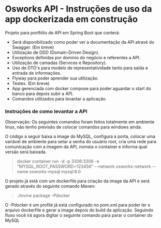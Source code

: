 # Osworks API - Instruções de uso da app dockerizada em construção

Projeto para portfólio de API em Spring Boot que conterá: 

* Será disponibilizado como poder ver a documentação da API atravé do Swagger. (Em breve)
* Utilização de DDD (Domain-Driven Design).
* Exceptions definidas por domínio do negócio e referentes a API.
* Utilização de camadas (Services e Repository).
* Uso de DTO's para modelo de representatividade tanto para saída e entrada de informações.
* Flyway para poder aprender sua utilização.
* Testes. (Em breve)
* App gerenciada com docker compose para poder aguardar o start do banco para depois subir a API.
* Comandos utilizados para levantar a aplicação.

### Instruções de como levantar a API

Observação:
Os seguintes comandos foram feitos totalmente em ambiente linux, não tenho previsão de colocar comandos para windows ainda.

O código a seguir baixa a image do MySQL, configura a porta, colocar uma variável de ambiente para setar a senha do usuário root, cria uma rede para comunicação com a imagem da API, nomeia o container e informa qual versão será baixada.

> docker container run -d -p 3306:3306 -e "MYSQL_ROOT_PASSWORD=123456" --network osworks-network --name osworks-mysql mysql:8.0

O projeto já está com um dockerfile para criação da image da API e será gerado através do seguinte comando Maven:

> ./mvnw package -Pdocker

O -Pdocker é um profile já está configurado no pom.xml para poder ler o arquivo dockerfile e gerar a image depois do build da aplicação. Seguindo fluxo você irá agora digitar o seguinte comando para parar o container do MySQL 

